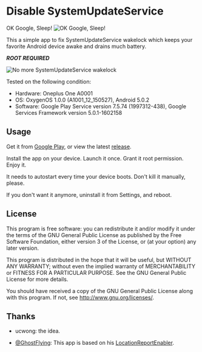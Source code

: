 Disable SystemUpdateService
=====================

OK Google, Sleep!
![OK Google, Sleep!](https://github.com/Jamesits/DisableSystemUpdateService/raw/master/misc/okgooglesleepheader.png)

This a simple app to fix SystemUpdateService wakelock which keeps your favorite Android device awake and drains much battery.

__*ROOT REQUIRED*__

![No more SystemUpdateService wakelock](https://github.com/Jamesits/DisableSystemUpdateService/raw/master/misc/displayphoto.png)

Tested on the following condition:

 * Hardware: Oneplus One A0001
 * OS: OxygenOS 1.0.0 (A1001_12_150527), Android 5.0.2
 * Software: Google Play Service version 7.5.74 (1997312-438), Google Services Framework version 5.0.1-1602158

## Usage

Get it from [Google Play](https://play.google.com/store/apps/details?id=me.swineson.disablesystemupdateservice), or view the latest [release](https://github.com/Jamesits/DisableSystemUpdateService/releases).

Install the app on your device. Launch it once. Grant it root permission. Enjoy it. 

It needs to autostart every time your device boots. Don't kill it manually, please.

If you don't want it anymore, uninstall it from Settings, and reboot.

## License

This program is free software: you can redistribute it and/or modify it under the terms of the GNU General Public License as published by the Free Software Foundation, either version 3 of the License, or (at your option) any later version.

This program is distributed in the hope that it will be useful, but WITHOUT ANY WARRANTY; without even the implied warranty of MERCHANTABILITY or FITNESS FOR A PARTICULAR PURPOSE. See the GNU General Public License for more details.

You should have received a copy of the GNU General Public License along with this program. If not, see http://www.gnu.org/licenses/.

## Thanks

 * ucwong: the idea.

 * [@GhostFlying](https://github.com/GhostFlying): This app is based on his [LocationReportEnabler](https://github.com/GhostFlying/LocationReportEnabler).